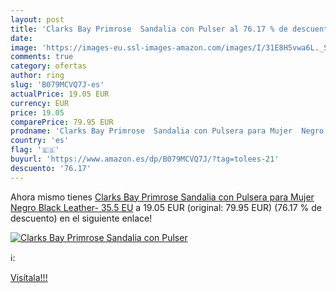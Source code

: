 ```yaml
---
layout: post
title: 'Clarks Bay Primrose  Sandalia con Pulser al 76.17 % de descuento'
date: 
image: 'https://images-eu.ssl-images-amazon.com/images/I/31E8H5vwa6L._SL200_.jpg'
comments: true
category: ofertas
author: ring
slug: 'B079MCVQ7J-es'
actualPrice: 19.05 EUR
currency: EUR
price: 19.05
comparePrice: 79.95 EUR
prodname: 'Clarks Bay Primrose  Sandalia con Pulsera para Mujer  Negro  Black Leather-   35.5 EU'
country: 'es'
flag: '🇪🇸'
buyurl: 'https://www.amazon.es/dp/B079MCVQ7J/?tag=tolees-21'
descuento: '76.17'
---
```


Ahora mismo tienes [Clarks Bay Primrose  Sandalia con Pulsera para Mujer  Negro  Black Leather-   35.5 EU](https://www.amazon.es/dp/B079MCVQ7J/?tag=tolees-21) a 19.05 EUR (original: 79.95 EUR) (76.17 %  de descuento) en el siguiente enlace!

[![Clarks Bay Primrose  Sandalia con Pulser](https://images-eu.ssl-images-amazon.com/images/I/31E8H5vwa6L._SL200_.jpg)](https://www.amazon.es/dp/B079MCVQ7J/?tag=tolees-21)

ℹ️:


[Visítala!!!](https://www.amazon.es/dp/B079MCVQ7J/?tag=tolees-21)
